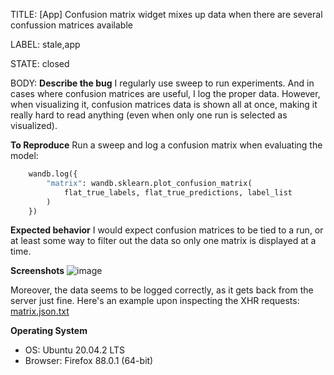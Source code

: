 TITLE:
[App] Confusion matrix widget mixes up data when there are several confussion matrices available

LABEL:
stale,app

STATE:
closed

BODY:
**Describe the bug**
I regularly use sweep to run experiments. And in cases where confusion matrices are useful, I log the proper data. However, when visualizing it, confusion matrices data is shown all at once, making it really hard to read anything (even when only one run is selected as visualized).

**To Reproduce**
Run a sweep and log a confusion matrix when evaluating the model:
```python
    wandb.log({
        "matrix": wandb.sklearn.plot_confusion_matrix(
            flat_true_labels, flat_true_predictions, label_list
        )
    })
```

**Expected behavior**
I would expect confusion matrices to be tied to a run, or at least some way to filter out the data so only one matrix is displayed at a time.

**Screenshots**
![image](https://user-images.githubusercontent.com/173537/120076589-90b7c980-c0a6-11eb-9b4c-3606f6739ddf.png)

Moreover, the data seems to be logged correctly, as it gets back from the server just fine. Here's an example upon inspecting the XHR requests: [matrix.json.txt](https://github.com/wandb/client/files/6564947/matrix.json.txt)


**Operating System**
 - OS: Ubuntu 20.04.2 LTS
 - Browser: Firefox 88.0.1 (64-bit)


